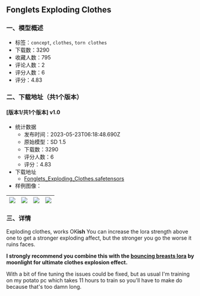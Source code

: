 ## Fonglets Exploding Clothes
### 一、模型概述

- 标签：`concept`, `clothes`, `torn clothes`
- 下载数：3290
- 收藏人数：795
- 评论人数：2
- 评分人数：6
- 评分：4.83

### 二、下载地址（共1个版本）

#### [版本1/共1个版本] v1.0

- 统计数据
  - 发布时间：2023-05-23T06:18:48.690Z
  - 原始模型：SD 1.5
  - 下载数：3290
  - 评分人数：6
  - 评分：4.83
- 下载地址
  - [Fonglets_Exploding_Clothes.safetensors](https://civitai.com/api/download/models/78528)
- 样例图像：

| <img src="https://image.civitai.com/xG1nkqKTMzGDvpLrqFT7WA/2584f1f4-fa59-45cf-9acc-1f7c2487cee8/width=450/880672.jpeg" /> | <img src="https://image.civitai.com/xG1nkqKTMzGDvpLrqFT7WA/5aa46e11-9528-4d53-ab50-3ffc380474d9/width=450/880674.jpeg" /> | <img src="https://image.civitai.com/xG1nkqKTMzGDvpLrqFT7WA/41b21717-1c48-43bf-9a14-d57aa441d6a8/width=450/880675.jpeg" /> | <img src="https://image.civitai.com/xG1nkqKTMzGDvpLrqFT7WA/7c8bf3c3-8b4c-4c26-b89b-490aa411c29e/width=450/880676.jpeg" /> |
| ---- | ---- | ---- | ---- |


### 三、详情
<p>Exploding clothes, works OK<strong>ish</strong> You can increase the lora strength above one to get a stronger exploding affect, but the stronger you go the worse it ruins faces. </p><p><strong>I strongly recommend you combine this with the </strong><a rel="ugc" href="https://civitai.com/models/27832/bouncing-breasts-concept"><strong>bouncing breasts lora</strong></a><strong> by moonlight for ultimate clothes explosion effect.</strong></p><p>With a bit of fine tuning the issues could be fixed, but as usual I'm training on my potato pc which takes 11 hours to train so you'll have to make do because that's too damn long.</p>